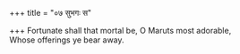 +++
title = "०७ सुभगः स"

+++
Fortunate shall that mortal be, O Maruts most adorable,  
     Whose offerings ye bear away.